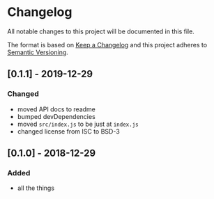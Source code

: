 # Changelog
All notable changes to this project will be documented in this file.

The format is based on [Keep a Changelog](http://keepachangelog.com/en/1.0.0/)
and this project adheres to [Semantic Versioning](http://semver.org/spec/v2.0.0.html).

## [0.1.1] - 2019-12-29

### Changed
* moved API docs to readme
* bumped devDependencies
* moved `src/index.js` to be just at `index.js`
* changed license from ISC to BSD-3

## [0.1.0] - 2018-12-29

### Added
* all the things
